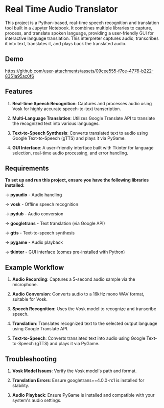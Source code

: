 ﻿# Real Time Audio Translator
 
This project is a Python-based, real-time speech recognition and translation tool built in a Jupyter Notebook. It combines multiple libraries to capture, process, and translate spoken language, providing a user-friendly GUI for interactive language translation. This interpreter captures audio, transcribes it into text, translates it, and plays back the translated audio.

## Demo

https://github.com/user-attachments/assets/09cee555-f7ce-4776-b222-8351a95ac0f6

## Features
1. **Real-time Speech Recognition**: Captures and processes audio using Vosk for highly accurate speech-to-text transcription.

2. **Multi-Language Translation**: Utilizes Google Translate API to translate the recognized text into various languages.

3. **Text-to-Speech Synthesis**: Converts translated text to audio using Google Text-to-Speech (gTTS) and plays it via PyGame.

4. **GUI Interface**: A user-friendly interface built with Tkinter for language selection, real-time audio processing, and error handling.

## Requirements

**To set up and run this project, ensure you have the following libraries installed:**

-> **pyaudio** - Audio handling

-> **vosk** - Offline speech recognition

-> **pydub** - Audio conversion

-> **googletrans** - Text translation (via Google API)

-> **gtts** - Text-to-speech synthesis

-> **pygame** - Audio playback

-> **tkinter** - GUI interface (comes pre-installed with Python)

## Example Workflow
1. **Audio Recording**: Captures a 5-second audio sample via the microphone.

2. **Audio Conversion**: Converts audio to a 16kHz mono WAV format, suitable for Vosk.

3. **Speech Recognition**: Uses the Vosk model to recognize and transcribe speech.

4. **Translation**: Translates recognized text to the selected output language using Google Translate API.

5. **Text-to-Speech**: Converts translated text into audio using Google Text-to-Speech (gTTS) and plays it via PyGame.

## Troubleshooting
1. **Vosk Model Issues**: Verify the Vosk model's path and format.

2. **Translation Errors**: Ensure googletrans==4.0.0-rc1 is installed for stability.

3. **Audio Playback**: Ensure PyGame is installed and compatible with your system's audio settings.
